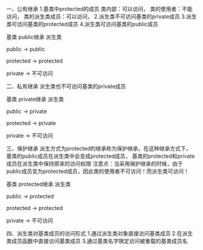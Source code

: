 一、公有继承 1.基类中protected的成员 类内部：可以访问， 类的使用者：不能访问， 类的派生类成员：可以访问， 2.派生类不可访问基类的private成员 3.派生类可访问基类的protected成员 4.派生类可访问基类的public成员

基类 public继承 派生类

public -> public

protected -> protected

private -> 不可访问

二、私有继承 派生类也不可访问基类的private成员

基类 private继承 派生类

public -> private

protected -> private

private -> 不可访问

三、保护继承 派生方式为protected的继承称为保护继承，在这种继承方式下， 基类的public成员在派生类中会变成protected成员， 基类的protected和private成员在派生类中保持原来的访问权限 注意点：当采用保护继承的时候，由于public成员变为protected成员，因此类的使用者不可访问！而派生类可访问！

基类 protected继承 派生类

public -> protected

protected -> protected

private -> 不可访问

四、派生类对基类成员的访问形式 1.通过派生类对象直接访问基类成员 2.在派生类成员函数中直接访问基类成员 3.通过基类名字限定访问被重载的基类成员名